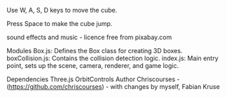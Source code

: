 Use W, A, S, D keys to move the cube.

Press Space to make the cube jump.

sound effects and music - licence free from pixabay.com

Modules
Box.js: Defines the Box class for creating 3D boxes.
boxCollision.js: Contains the collision detection logic.
index.js: Main entry point, sets up the scene, camera, renderer, and game logic.

Dependencies
Three.js
OrbitControls
Author
Chriscourses - (https://github.com/chriscourses) - with changes by myself, Fabian Kruse

